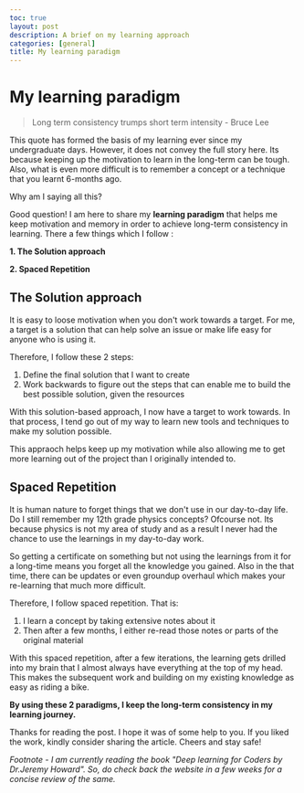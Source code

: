 ```yaml
---
toc: true
layout: post
description: A brief on my learning approach
categories: [general]
title: My learning paradigm
---
```

# My learning paradigm


> Long term consistency trumps short term intensity - Bruce Lee


This quote has formed the basis of my learning ever since my undergraduate days. However, it does not convey the full story here. Its because keeping up the motivation to learn in the long-term can be tough. Also, what is even more difficult is to remember a concept or a technique that you learnt 6-months ago. 

Why am I saying all this?

Good question! I am here to share my **learning paradigm** that helps me keep motivation and memory in order to achieve long-term consistency in learning. There a few things which I follow :

**1. The Solution approach**

**2. Spaced Repetition**

## The Solution approach

It is easy to loose motivation when you don't work towards a target. For me, a target is a solution that can help solve an issue or make life easy for anyone who is using it. 

Therefore, I follow these 2 steps:
1. Define the final solution that I want to create
2. Work backwards to figure out the steps that can enable me to build the best possible solution, given the resources

With this solution-based approach, I now have a target to work towards. In that process, I tend go out of my way to learn new tools and techniques to make my solution possible.

This appraoch helps keep up my motivation while also allowing me to get more learning out of the project than I originally intended to.


## Spaced Repetition

It is human nature to forget things that we don't use in our day-to-day life. Do I still remember my 12th grade physics concepts? Ofcourse not. Its because physics is not my area of study and as a result I never had the chance to use the learnings in my day-to-day work. 

So getting a certificate on something but not using the learnings from it for a long-time means you forget all the knowledge you gained. Also in the that time, there can be updates or even groundup overhaul which makes your re-learning that much more difficult.

Therefore, I follow spaced repetition. That is:
1. I learn a concept by taking extensive notes about it
2. Then after a few months, I either re-read those notes or parts of the original material

With this spaced repetition, after a few iterations, the learning gets drilled into my brain that I almost always have everything at the top of my head. This makes the subsequent work and building on my existing knowledge as easy as riding a bike.


**By using these 2 paradigms, I keep the long-term consistency in my learning journey.**




Thanks for reading the post. I hope it was of some help to you. If you liked the work, kindly consider sharing the article. Cheers and stay safe!  



*Footnote - I am currently reading the book "Deep learning for Coders by Dr.Jeremy Howard". So, do check back the website in a few weeks for a concise review of the same.*


